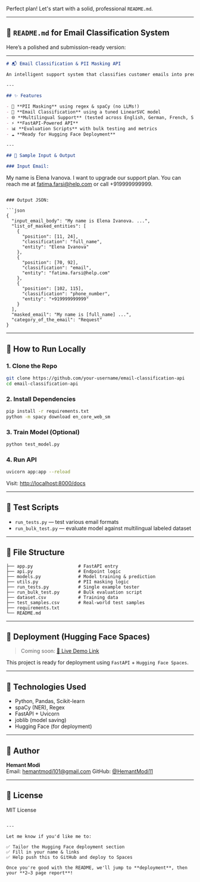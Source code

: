 Perfect plan! Let's start with a solid, professional `README.md`.

---

## 📄 `README.md` for Email Classification System

Here’s a polished and submission-ready version:

---

```markdown
# 📬 Email Classification & PII Masking API

An intelligent support system that classifies customer emails into predefined categories (like `Incident`, `Problem`, `Request`, and `Change`) while masking Personally Identifiable Information (PII) — built for multilingual support environments 🌍.

---

## ✨ Features

- 🔐 **PII Masking** using regex & spaCy (no LLMs!)
- 📧 **Email Classification** using a tuned LinearSVC model
- 🌐 **Multilingual Support** (tested across English, German, French, Spanish, Arabic, Hindi-English mix)
- ⚡ **FastAPI-Powered API**
- 📊 **Evaluation Scripts** with bulk testing and metrics
- ☁️ **Ready for Hugging Face Deployment**

---

## 🧪 Sample Input & Output

### Input Email:

```
My name is Elena Ivanova. I want to upgrade our support plan. You can reach me at fatima.farsi@help.com or call +919999999999.
```

### Output JSON:

```json
{
  "input_email_body": "My name is Elena Ivanova. ...",
  "list_of_masked_entities": [
    {
      "position": [11, 24],
      "classification": "full_name",
      "entity": "Elena Ivanova"
    },
    {
      "position": [70, 92],
      "classification": "email",
      "entity": "fatima.farsi@help.com"
    },
    {
      "position": [102, 115],
      "classification": "phone_number",
      "entity": "+919999999999"
    }
  ],
  "masked_email": "My name is [full_name] ...",
  "category_of_the_email": "Request"
}
```

---

## 🚀 How to Run Locally

### 1. Clone the Repo

```bash
git clone https://github.com/your-username/email-classification-api
cd email-classification-api
```

### 2. Install Dependencies

```bash
pip install -r requirements.txt
python -m spacy download en_core_web_sm
```

### 3. Train Model (Optional)

```bash
python test_model.py
```

### 4. Run API

```bash
uvicorn app:app --reload
```

Visit: [http://localhost:8000/docs](http://localhost:8000/docs)

---

## 🧪 Test Scripts

- `run_tests.py` — test various email formats
- `run_bulk_test.py` — evaluate model against multilingual labeled dataset

---

## 📂 File Structure

```
├── app.py                 # FastAPI entry
├── api.py                 # Endpoint logic
├── models.py              # Model training & prediction
├── utils.py               # PII masking logic
├── run_tests.py           # Single example tester
├── run_bulk_test.py       # Bulk evaluation script
├── dataset.csv            # Training data
├── test_samples.csv       # Real-world test samples
├── requirements.txt
└── README.md
```

---

## 🚀 Deployment (Hugging Face Spaces)

> Coming soon: [🔗 Live Demo Link](#)

This project is ready for deployment using `FastAPI` + `Hugging Face Spaces`.

---

## 🧠 Technologies Used

- Python, Pandas, Scikit-learn
- spaCy (NER), Regex
- FastAPI + Uvicorn
- joblib (model saving)
- Hugging Face (for deployment)

---

## 👤 Author

**Hemant Modi**  
Email: hemantmodi101@gmail.com
GitHub: [@HemantModi11](https://github.com/HemantModi11)

---

## 📜 License

MIT License
```

---

Let me know if you'd like me to:

✅ Tailor the Hugging Face deployment section  
✅ Fill in your name & links  
✅ Help push this to GitHub and deploy to Spaces  

Once you're good with the README, we'll jump to **deployment**, then your **2–3 page report**!